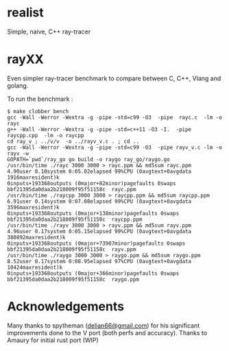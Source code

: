 # realist
Simple, naive, C++ ray-tracer

# rayXX
Even simpler ray-tracer benchmark to compare between C, C++, Vlang and golang.

To run the benchmark :
```
$ make clobber bench
gcc -Wall -Werror -Wextra -g -pipe -std=c99 -O3  -pipe  rayc.c  -lm -o rayc
g++ -Wall -Werror -Wextra -g -pipe -std=c++11 -O3 -I.  -pipe  raycpp.cpp  -lm -o raycpp
cd ray_v ; ../v/v  -o ../rayv_v.c . ; cd ..
gcc -Wall -Werror -Wextra -g -pipe -std=c99 -O3  -pipe rayv_v.c -lm -o rayv -w
GOPATH=`pwd`/ray_go go build -o raygo ray_go/raygo.go
/usr/bin/time ./rayc 3000 3000 > rayc.ppm && md5sum rayc.ppm
4.90user 0.10system 0:05.02elapsed 99%CPU (0avgtext+0avgdata 1916maxresident)k
0inputs+193368outputs (0major+82minor)pagefaults 0swaps
bbf21395da0daa2b218009f95f51158c  rayc.ppm
/usr/bin/time ./raycpp 3000 3000 > raycpp.ppm && md5sum raycpp.ppm
6.91user 0.14system 0:07.08elapsed 99%CPU (0avgtext+0avgdata 3596maxresident)k
0inputs+193368outputs (0major+138minor)pagefaults 0swaps
bbf21395da0daa2b218009f95f51158c  raycpp.ppm
/usr/bin/time ./rayv 3000 3000 > rayv.ppm && md5sum rayv.ppm
4.96user 0.17system 0:05.15elapsed 99%CPU (0avgtext+0avgdata 380892maxresident)k
0inputs+193368outputs (0major+73907minor)pagefaults 0swaps
bbf21395da0daa2b218009f95f51158c  rayv.ppm
/usr/bin/time ./raygo 3000 3000 > raygo.ppm && md5sum raygo.ppm
8.52user 0.17system 0:08.95elapsed 97%CPU (0avgtext+0avgdata 10424maxresident)k
0inputs+193368outputs (0major+366minor)pagefaults 0swaps
bbf21395da0daa2b218009f95f51158c  raygo.ppm
```

# Acknowledgements
Many thanks to spytheman (delian66@gmail.com) for his significant improvements
done to the V port (both perfs and accuracy).
Thanks to Amaury for initial rust port (WIP)
